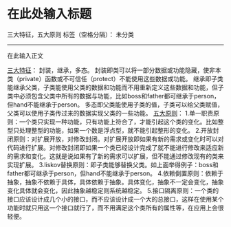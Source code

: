 ﻿# 在此处输入标题
三大特征，五大原则
标签（空格分隔）： 未分类

---

在此输入正文

[三大特征][1]：
封装，继承，多态。
封装即类可以将一部分数据或功能隐藏，使非本类（private）函数或不可信任（protect）不能使用这些数据或功能。
继承即子类能继承父类，子类能使用父类的数据和功能而不用重新定义这些数据和功能，但子类中必须包含父类中所有的数据与功能，比如boss和father都可继承于person，但hand不能继承于person。
多态即父类能使用子类的值，子类可以给父类赋值，父类可以使用子类传过来的数据实现父类的一些功能。
[五大原则][2]：
1.单一职责原则：一个类只实现一种功能，只有功能上符合了，才能引起这个类的变化。比如整型只处理整型的功能，如果一个数是浮点型，就不能引起整形的变化。
2.开放封闭原则：对扩展开放，对修改封闭。对扩展开放即如果有新的需求或变化时可以对代码进行扩展。对修改封闭即如果一个类已经设计完成了就不能进行修改来适应新的需求和变化。这就是说如果有了新的需求可以扩展，但不能通过修改现有的类来实现扩展。
3.liskov替换原则：即子类能够替换父类。如上面举得例子：boss和father都可继承于person，但hand不能继承于person。
4.依赖倒置原则：依赖于抽象，抽象不依赖于具体，具体依赖于抽象。具体变化，抽象不一定会变化，抽象变化具体就会变化，因此抽象越稳定则系统越稳定。
5.接口隔离原则：一个类的接口应该设计成几个小的接口，而不应该设计成一个大的总接口，这样在使用某个功能时就只用这一个接口就行了，而不用满足这个类所有的属性等，在应用上会很轻便。

  [1]: http://blog.csdn.net/ztj111/article/details/1854611
  [2]: http://m.blog.csdn.net/article/details?id=53447002